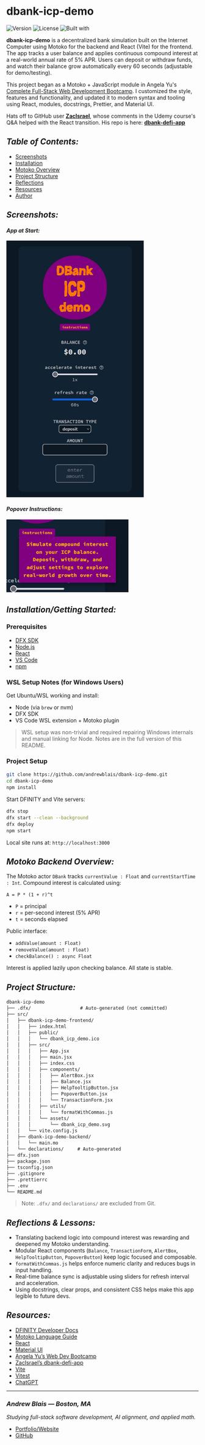 # **dbank-icp-demo**

![Version](https://img.shields.io/badge/version-1.0.0-firebrick)
![License](https://img.shields.io/github/license/andrewblais/dbank-icp-demo)
![Built with](https://img.shields.io/badge/Built%20With-Motoko%20%7C%20React%20%7C%20Internet%20Computer-29aae1)

**dbank-icp-demo** is a decentralized bank simulation built on the Internet Computer using Motoko for the backend and React (Vite) for the frontend. The app tracks a user balance and applies continuous compound interest at a real-world annual rate of 5% APR. Users can deposit or withdraw funds, and watch their balance grow automatically every 60 seconds (adjustable for demo/testing).

This project began as a Motoko + JavaScript module in Angela Yu's [Complete Full-Stack Web Development Bootcamp](https://www.udemy.com/course/the-complete-web-development-bootcamp/). I customized the style, features and functionality, and updated it to modern syntax and tooling using React, modules, docstrings, Prettier, and Material UI.

Hats off to GitHub user [**ZacIsrael**](https://github.com/ZacIsrael), whose comments in the Udemy course's Q\&A helped with the React transition. His repo is here: [**dbank-defi-app**](https://github.com/ZacIsrael/dbank-defi-app)

## **_Table of Contents:_**

- [Screenshots](#-screenshots)
- [Installation](#-installationgetting-started)
- [Motoko Overview](#-motoko-backend-overview)
- [Project Structure](#-project-structure)
- [Reflections](#-reflections--lessons)
- [Resources](#-resources)
- [Author](#-andrew-blais)

## **_Screenshots:_**

#### **_App at Start:_**

<img src=./assets/dbank_icp_demo_screenshot.jpg width=360>

#### **_Popover Instructions:_**

<img src=./assets/dbank_icp_demo_popover.jpg width=320>

## **_Installation/Getting Started:_**

### Prerequisites

- [DFX SDK](https://internetcomputer.org/docs/current/developer-docs/setup/install)
- [Node.js](https://nodejs.org)
- [React](https://react.dev)
- [VS Code](https://code.visualstudio.com)
- [npm](https://www.npmjs.com/)

### WSL Setup Notes (for Windows Users)

Get Ubuntu/WSL working and install:

- Node (via `brew` or nvm)
- DFX SDK
- VS Code WSL extension + Motoko plugin

> WSL setup was non-trivial and required repairing Windows internals and manual linking for Node. Notes are in the full version of this README.

### Project Setup

```bash
git clone https://github.com/andrewblais/dbank-icp-demo.git
cd dbank-icp-demo
npm install
```

Start DFINITY and Vite servers:

```bash
dfx stop
dfx start --clean --background
dfx deploy
npm start
```

Local site runs at: `http://localhost:3000`

## **_Motoko Backend Overview:_**

The Motoko actor `DBank` tracks `currentValue : Float` and `currentStartTime : Int`. Compound interest is calculated using:

```
A = P * (1 + r)^t
```

- `P` = principal
- `r` = per-second interest (5% APR)
- `t` = seconds elapsed

Public interface:

- `addValue(amount : Float)`
- `removeValue(amount : Float)`
- `checkBalance() : async Float`

Interest is applied lazily upon checking balance. All state is stable.

## **_Project Structure:_**

```
dbank-icp-demo
├── .dfx/                  # Auto-generated (not committed)
├── src/
│   ├── dbank-icp-demo-frontend/
│   │   ├── index.html
│   │   ├── public/
│   │   │   └── dbank_icp_demo.ico
│   │   ├── src/
│   │   │   ├── App.jsx
│   │   │   ├── main.jsx
│   │   │   ├── index.css
│   │   │   ├── components/
│   │   │   │   ├── AlertBox.jsx
│   │   │   │   ├── Balance.jsx
│   │   │   │   ├── HelpTooltipButton.jsx
│   │   │   │   ├── PopoverButton.jsx
│   │   │   │   └── TransactionForm.jsx
│   │   │   ├── utils/
│   │   │   │   └── formatWithCommas.js
│   │   │   └── assets/
│   │   │       └── dbank_icp_demo.svg
│   │   └── vite.config.js
│   ├── dbank-icp-demo-backend/
│   │   └── main.mo
│   └── declarations/     # Auto-generated
├── dfx.json
├── package.json
├── tsconfig.json
├── .gitignore
├── .prettierrc
├── .env
└── README.md
```

> Note: `.dfx/` and `declarations/` are excluded from Git.

## **_Reflections & Lessons:_**

- Translating backend logic into compound interest was rewarding and deepened my Motoko understanding.
- Modular React components (`Balance`, `TransactionForm`, `AlertBox`, `HelpTooltipButton`, `PopoverButton`) keep logic focused and composable.
- `formatWithCommas.js` helps enforce numeric clarity and reduces bugs in input handling.
- Real-time balance sync is adjustable using sliders for refresh interval and acceleration.
- Using docstrings, clear props, and consistent CSS helps make this app legible to future devs.

## **_Resources:_**

- [DFINITY Developer Docs](https://internetcomputer.org/docs/current)
- [Motoko Language Guide](https://internetcomputer.org/docs/current/motoko/main/motoko)
- [React](https://react.dev)
- [Material UI](https://mui.com)
- [Angela Yu’s Web Dev Bootcamp](https://www.udemy.com/course/the-complete-web-development-bootcamp/)
- [ZacIsrael’s dbank-defi-app](https://github.com/ZacIsrael/dbank-defi-app)
- [Vite](https://vitejs.dev)
- [Vitest](https://vitest.dev)
- [ChatGPT](https://chat.openai.com)

---

### _Andrew Blais — Boston, MA_

_Studying full-stack software development, AI alignment, and applied math._

- [Portfolio/Website](https://www.andrewblais.dev)
- [GitHub](https://github.com/andrewblais)
